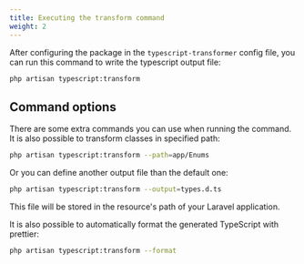 ```yaml
---
title: Executing the transform command
weight: 2
---
```


After configuring the package in the `typescript-transformer` config file, you can run this command to write the typescript output file:

```bash
php artisan typescript:transform
```

## Command options

There are some extra commands you can use when running the command. It is also possible to transform classes in specified path:
                                                                    
```bash
php artisan typescript:transform --path=app/Enums
```

Or you can define another output file than the default one:

```bash
php artisan typescript:transform --output=types.d.ts
```

This file will be stored in the resource's path of your Laravel application.

It is also possible to automatically format the generated TypeScript with prettier:

```bash
php artisan typescript:transform --format
```
